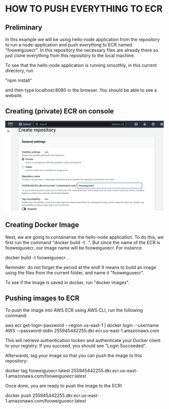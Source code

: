 # HOW TO PUSH EVERYTHING TO ECR

## Preliminary
In this example we will be using hello-node application from the repository to
run a node-application and push everything to ECR named "fooweiguoecr". In this
repository the necessary files are already there so just clone everything from
this repository to the local machine. 

To see that the hello-node application is running smoothly, in this current
directory, run

"npm install"

and then type localhost:8080 in the browser. You should be able to see a
website. 

## Creating (private) ECR on console

![image](ECR-create.png)

## Creating Docker Image
Next, we are going to containerise the hello-node application. To do this, we
first run the command "docker build -t <image name> .". But since
the name of the ECR is fooweiguoecr, our image name will be fooweiguoecr. For
instance 

docker build -t fooweiguoecr .

Reminder: do not forget the period at the end! It means to build an image using
the files from the current folder, and name it "fooweiguoecr". 

To see if the image is saved in docker, run "docker images". 

## Pushing images to ECR
To push the image into AWS ECR using AWS CLI, run the following command:

aws ecr get-login-password --region us-east-1 | docker login --username AWS --password-stdin 255945442255.dkr.ecr.us-east-1.amazonaws.com

This will retrieve authentication tocken and authenticate your Docker client to
your registry. If you succeed, you should see "Login Succeeded". 

Afterwards, tag your image so that you can push the image to this repository:

docker tag fooweiguoecr:latest 255945442255.dkr.ecr.us-east-1.amazonaws.com/fooweiguoecr:latest

Once done, you are ready to push the image to the ECR!

docker push 255945442255.dkr.ecr.us-east-1.amazonaws.com/fooweiguoecr:latest
